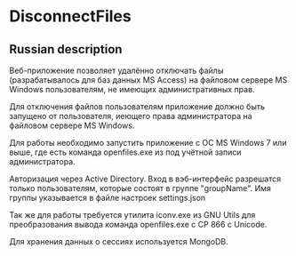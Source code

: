 DisconnectFiles
===============

Russian description
-------------------

Веб-приложение позволяет удалённо отключать файлы (разрабатывалось для баз данных MS Access) на файловом сервере MS Windows пользователям, не имеющих административных прав.

Для отключения файлов пользователям приложение должно быть запущено от пользователя, иеющего права администратора на файловом сервере MS Windows.

Для работы необходимо запустить приложение с ОС MS Windows 7 или выше, где есть команда openfiles.exe из под учётной записи администратора.

Авторизация через Active Directory. Вход в вэб-интерфейс разрешатся только пользователям, которые состоят в группе "groupName". Имя группы указывается в файле настроек settings.json

Так же для работы требуется утилита iconv.exe из GNU Utils для преобразования вывода команда openfiles.exe c CP 866 с Unicode.

Для хранения данных о сессиях используется MongoDB.
